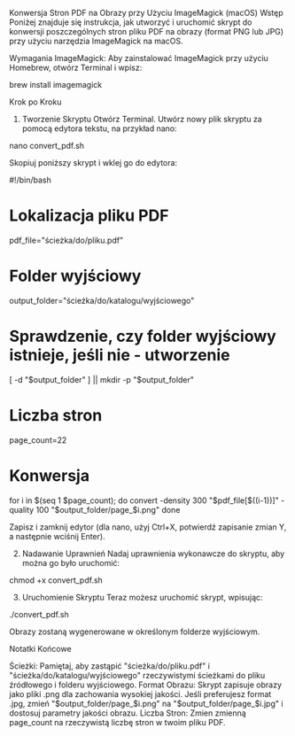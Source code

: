 Konwersja Stron PDF na Obrazy przy Użyciu ImageMagick (macOS)
Wstęp
Poniżej znajduje się instrukcja, jak utworzyć i uruchomić skrypt do konwersji poszczególnych stron pliku PDF na obrazy (format PNG lub JPG) przy użyciu narzędzia ImageMagick na macOS.

Wymagania
ImageMagick: Aby zainstalować ImageMagick przy użyciu Homebrew, otwórz Terminal i wpisz:

brew install imagemagick

Krok po Kroku

1. Tworzenie Skryptu
Otwórz Terminal.
Utwórz nowy plik skryptu za pomocą edytora tekstu, na przykład nano:

nano convert_pdf.sh

Skopiuj poniższy skrypt i wklej go do edytora:

#!/bin/bash

# Lokalizacja pliku PDF
pdf_file="ścieżka/do/pliku.pdf"

# Folder wyjściowy
output_folder="ścieżka/do/katalogu/wyjściowego"

# Sprawdzenie, czy folder wyjściowy istnieje, jeśli nie - utworzenie
[ -d "$output_folder" ] || mkdir -p "$output_folder"

# Liczba stron
page_count=22

# Konwersja
for i in $(seq 1 $page_count); do
    convert -density 300 "$pdf_file[$((i-1))]" -quality 100 "$output_folder/page_$i.png"
done

Zapisz i zamknij edytor (dla nano, użyj Ctrl+X, potwierdź zapisanie zmian Y, a następnie wciśnij Enter).

2. Nadawanie Uprawnień
Nadaj uprawnienia wykonawcze do skryptu, aby można go było uruchomić:

chmod +x convert_pdf.sh

3. Uruchomienie Skryptu
Teraz możesz uruchomić skrypt, wpisując:

./convert_pdf.sh

Obrazy zostaną wygenerowane w określonym folderze wyjściowym.

Notatki Końcowe

Ścieżki: Pamiętaj, aby zastąpić "ścieżka/do/pliku.pdf" i "ścieżka/do/katalogu/wyjściowego" rzeczywistymi ścieżkami do pliku źródłowego i folderu wyjściowego.
Format Obrazu: Skrypt zapisuje obrazy jako pliki .png dla zachowania wysokiej jakości. Jeśli preferujesz format .jpg, zmień "$output_folder/page_$i.png" na "$output_folder/page_$i.jpg" i dostosuj parametry jakości obrazu.
Liczba Stron: Zmien zmienną page_count na rzeczywistą liczbę stron w twoim pliku PDF.
